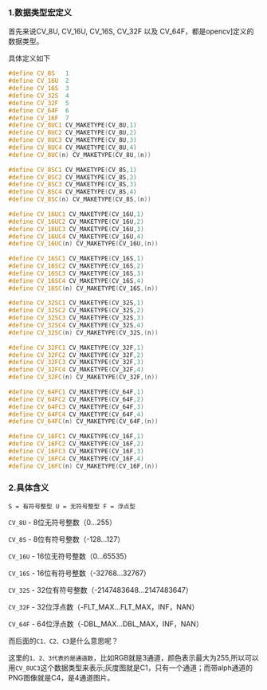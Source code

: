 ### 1.数据类型宏定义

首先来说CV_8U, CV_16U, CV_16S, CV_32F 以及 CV_64F，都是opencv]定义的数据类型。

具体定义如下

```c++
#define CV_8S   1
#define CV_16U  2
#define CV_16S  3
#define CV_32S  4
#define CV_32F  5
#define CV_64F  6
#define CV_16F  7
#define CV_8UC1 CV_MAKETYPE(CV_8U,1)
#define CV_8UC2 CV_MAKETYPE(CV_8U,2)
#define CV_8UC3 CV_MAKETYPE(CV_8U,3)
#define CV_8UC4 CV_MAKETYPE(CV_8U,4)
#define CV_8UC(n) CV_MAKETYPE(CV_8U,(n))
 
#define CV_8SC1 CV_MAKETYPE(CV_8S,1)
#define CV_8SC2 CV_MAKETYPE(CV_8S,2)
#define CV_8SC3 CV_MAKETYPE(CV_8S,3)
#define CV_8SC4 CV_MAKETYPE(CV_8S,4)
#define CV_8SC(n) CV_MAKETYPE(CV_8S,(n))
 
#define CV_16UC1 CV_MAKETYPE(CV_16U,1)
#define CV_16UC2 CV_MAKETYPE(CV_16U,2)
#define CV_16UC3 CV_MAKETYPE(CV_16U,3)
#define CV_16UC4 CV_MAKETYPE(CV_16U,4)
#define CV_16UC(n) CV_MAKETYPE(CV_16U,(n))
 
#define CV_16SC1 CV_MAKETYPE(CV_16S,1)
#define CV_16SC2 CV_MAKETYPE(CV_16S,2)
#define CV_16SC3 CV_MAKETYPE(CV_16S,3)
#define CV_16SC4 CV_MAKETYPE(CV_16S,4)
#define CV_16SC(n) CV_MAKETYPE(CV_16S,(n))
 
#define CV_32SC1 CV_MAKETYPE(CV_32S,1)
#define CV_32SC2 CV_MAKETYPE(CV_32S,2)
#define CV_32SC3 CV_MAKETYPE(CV_32S,3)
#define CV_32SC4 CV_MAKETYPE(CV_32S,4)
#define CV_32SC(n) CV_MAKETYPE(CV_32S,(n))
 
#define CV_32FC1 CV_MAKETYPE(CV_32F,1)
#define CV_32FC2 CV_MAKETYPE(CV_32F,2)
#define CV_32FC3 CV_MAKETYPE(CV_32F,3)
#define CV_32FC4 CV_MAKETYPE(CV_32F,4)
#define CV_32FC(n) CV_MAKETYPE(CV_32F,(n))
 
#define CV_64FC1 CV_MAKETYPE(CV_64F,1)
#define CV_64FC2 CV_MAKETYPE(CV_64F,2)
#define CV_64FC3 CV_MAKETYPE(CV_64F,3)
#define CV_64FC4 CV_MAKETYPE(CV_64F,4)
#define CV_64FC(n) CV_MAKETYPE(CV_64F,(n))
 
#define CV_16FC1 CV_MAKETYPE(CV_16F,1)
#define CV_16FC2 CV_MAKETYPE(CV_16F,2)
#define CV_16FC3 CV_MAKETYPE(CV_16F,3)
#define CV_16FC4 CV_MAKETYPE(CV_16F,4)
#define CV_16FC(n) CV_MAKETYPE(CV_16F,(n))
```

### 2.具体含义

`S = 有符号整型 U = 无符号整型 F = 浮点型`

`CV_8U` - 8位无符号整数（0…255）

`CV_8S` - 8位有符号整数（-128…127）

`CV_16U` - 16位无符号整数（0…65535）

`CV_16S` - 16位有符号整数（-32768…32767）

`CV_32S` - 32位有符号整数（-2147483648…2147483647）

`CV_32F` - 32位浮点数（-FLT_MAX…FLT_MAX，INF，NAN）

`CV_64F` - 64位浮点数（-DBL_MAX…DBL_MAX，INF，NAN）

而后面的`C1、C2、C3`是什么意思呢？

这里的`1、2、3代表的是通道数`，比如RGB就是3通道，颜色表示最大为255,所以可以用`CV_8UC3`这个数据类型来表示;灰度图就是C1，只有一个通道；而带alph通道的PNG图像就是C4，是4通道图片。